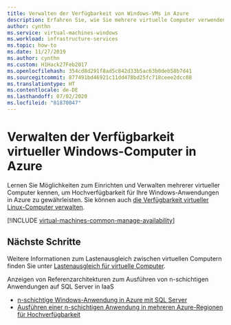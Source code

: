 ```yaml
---
title: Verwalten der Verfügbarkeit von Windows-VMs in Azure
description: Erfahren Sie, wie Sie mehrere virtuelle Computer verwenden, um Hochverfügbarkeit für Ihre Windows-Anwendung in Azure sicherzustellen.
author: cynthn
ms.service: virtual-machines-windows
ms.workload: infrastructure-services
ms.topic: how-to
ms.date: 11/27/2019
ms.author: cynthn
ms.custom: H1Hack27Feb2017
ms.openlocfilehash: 354cd8d291f8ad5c842d33b5ac63b0deb58b7d41
ms.sourcegitcommit: 877491bd46921c11dd478bd25fc718ceee2dcc08
ms.translationtype: HT
ms.contentlocale: de-DE
ms.lasthandoff: 07/02/2020
ms.locfileid: "81870047"
---
```

# <a name="manage-the-availability-of-windows-virtual-machines-in-azure"></a>Verwalten der Verfügbarkeit virtueller Windows-Computer in Azure 

Lernen Sie Möglichkeiten zum Einrichten und Verwalten mehrerer virtueller Computer kennen, um Hochverfügbarkeit für Ihre Windows-Anwendungen in Azure zu gewährleisten. Sie können auch [die Verfügbarkeit virtueller Linux-Computer verwalten](../linux/manage-availability.md?toc=%2fazure%2fvirtual-machines%2flinux%2ftoc.json).

[!INCLUDE [virtual-machines-common-manage-availability](../../../includes/virtual-machines-common-manage-availability.md)]

## <a name="next-steps"></a>Nächste Schritte
Weitere Informationen zum Lastenausgleich zwischen virtuellen Computern finden Sie unter [Lastenausgleich für virtuelle Computer](tutorial-load-balancer.md?toc=%2fazure%2fvirtual-machines%2fwindows%2ftoc.json).

Anzeigen von Referenzarchitekturen zum Ausführen von n-schichtigen Anwendungen auf SQL Server in IaaS

* [n-schichtige Windows-Anwendung in Azure mit SQL Server](https://docs.microsoft.com/azure/architecture/reference-architectures/n-tier/n-tier-sql-server)
* [Ausführen einer n-schichtigen Anwendung in mehreren Azure-Regionen für Hochverfügbarkeit](https://docs.microsoft.com/azure/architecture/reference-architectures/n-tier/multi-region-sql-server)
